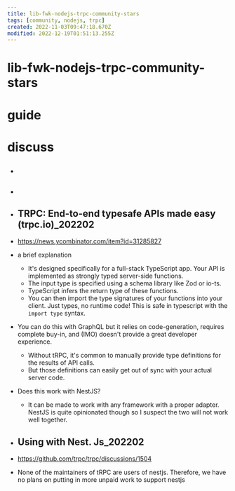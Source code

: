 ```yaml
---
title: lib-fwk-nodejs-trpc-community-stars
tags: [community, nodejs, trpc]
created: 2022-11-03T09:47:18.670Z
modified: 2022-12-19T01:51:13.255Z
---
```


# lib-fwk-nodejs-trpc-community-stars

# guide

# discuss
- ## 

- ## 

- ## TRPC: End-to-end typesafe APIs made easy (trpc.io)_202202
- https://news.ycombinator.com/item?id=31285827
- a brief explanation
  - It's designed specifically for a full-stack TypeScript app. Your API is implemented as strongly typed server-side functions.
  - The input type is specified using a schema library like Zod or io-ts.
  - TypeScript infers the return type of these functions.
  - You can then import the type signatures of your functions into your client. Just types, no runtime code! This is safe in typescript with the `import type` syntax.
- You can do this with GraphQL but it relies on code-generation, requires complete buy-in, and (IMO) doesn't provide a great developer experience. 
  - Without tRPC, it's common to manually provide type definitions for the results of API calls. 
  - But those definitions can easily get out of sync with your actual server code. 

- Does this work with NestJS?
  - It can be made to work with any framework with a proper adapter. NestJS is quite opinionated though so I suspect the two will not work well together.

- ## Using with Nest. Js_202202
- https://github.com/trpc/trpc/discussions/1504
- None of the maintainers of tRPC are users of nestjs. Therefore, we have no plans on putting in more unpaid work to support nestjs
